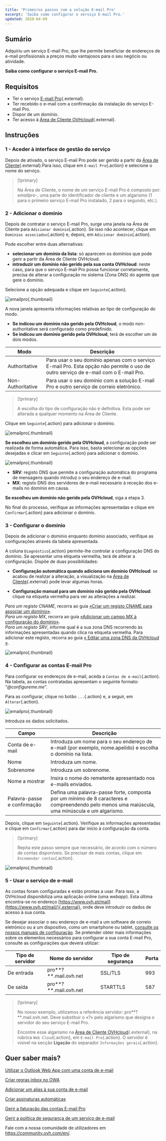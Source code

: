 ```yaml
---
title: 'Primeiros passos com a solução E-mail Pro'
excerpt: 'Saiba como configurar o serviço E-mail Pro.'
updated: 2020-04-09
---
```



## Sumário

Adquiriu um serviço E-mail Pro, que lhe permite beneficiar de endereços de e-mail profissionais a preços muito vantajosos para o seu negócio ou atividade.

**Saiba como configurar o serviço E-mail Pro.**

## Requisitos

- Ter o serviço [E-mail Pro](https://www.ovhcloud.com/pt/emails/email-pro/){.external}.
- Ter recebido o e-mail com a confirmação da instalação do serviço E-mail Pro.
- Dispor de um domínio.
- Ter acesso à [Área de Cliente OVHcloud](https://www.ovh.com/auth/?action=gotomanager&from=https://www.ovh.pt/&ovhSubsidiary=pt){.external}.

## Instruções

### 1 - Aceder à interface de gestão do serviço

Depois de ativado, o serviço E-mail Pro pode ser gerido a partir da [Área de Cliente](https://www.ovh.com/auth/?action=gotomanager&from=https://www.ovh.pt/&ovhSubsidiary=pt){.external}.Para isso, clique em `E-mail Pro`{.action} e selecione o nome do serviço.

> [!primary]
>
> Na Área de Cliente, o nome de um serviço E-mail Pro é composto por: *emailpro-*, uma parte do identificador de cliente e um algarismo (1 para o primeiro serviço E-mail Pro instalado, 2 para o segundo, etc.).
>

### 2 - Adicionar o domínio

Depois de contratar o serviço E-mail Pro, surge uma janela na Área de Cliente para `Adicionar domínio`{.action}. Se isso não acontecer, clique em `Domínios associados`{.action} e, depois, em `Adicionar domínio`{.action}.

Pode escolher entre duas alternativas:

- **selecionar um domínio da lista**\: só aparecem os domínios que pode gerir a partir da Área de Cliente OVHcloud.
- **introduzir um domínio não gerido pela sua conta OVHcloud**\: neste caso, para que o serviço E-mail Pro possa funcionar corretamente, precisa de alterar a configuração no sistema (Zona DNS) do agente que gere o domínio.

Selecione a opção adequada e clique em `Seguinte`{.action}.

![emailpro](images/first_config_email_pro_add_domain.png){.thumbnail}

A nova janela apresenta informações relativas ao tipo de configuração do modo.

- **Se indicou um domínio não gerido pela OVHcloud**, o modo non-authoritative será configurado como predefinido.
- **Se indicou um domínio gerido pela OVHcloud**, terá de escolher um de dois modos.

|Modo|Descrição|
|---|---|
|Authoritative|Para usar o seu domínio apenas com o serviço E-mail Pro. Esta opção não permite o uso de outro serviço de e-mail com o E-mail Pro.|
|Non-Authoritative|Para usar o seu domínio com a solução E-mail Pro e outro serviço de correio eletrónico.| 

> [!primary]
>
> A escolha do tipo de configuração não é definitiva. Esta pode ser alterada a qualquer momento na Área de Cliente.
>

Clique em `Seguinte`{.action} para adicionar o domínio.

![emailpro](images/first_config_email_pro_add_domain_step2.png){.thumbnail}

**Se escolheu um domínio gerido pela OVHcloud**, a configuração pode ser realizada de forma automática. Para isso, basta selecionar as opções desejadas e clicar em `Seguinte`{.action} para adicionar o domínio.

![emailpro](images/first_config_email_pro_add_domain_step3.png){.thumbnail}

- **SRV**: registo DNS que permite a configuração automática do programa de mensagens quando introduz o seu endereço de e-mail.
- **MX**: registo DNS dos servidores de e-mail necessário à receção dos e-mails no domínio em causa.

**Se escolheu um domínio não gerido pela OVHcloud**, siga a etapa 3.

No final do processo, verifique as informações apresentadas e clique em `Confirmar`{.action} para adicionar o domínio.

### 3 - Configurar o domínio

Depois de adicionar o domínio enquanto domínio associado, verifique as configurações através da tabela apresentada.

A coluna `Diagnóstico`{.action} permite-lhe controlar a configuração DNS do domínio. Se apresentar uma etiqueta vermelha, terá de alterar a configuração. Dispõe de duas possibilidades:

- **Configuração automática quando adiciona um domínio OVHcloud**: se acabou de realizar a alteração, a visualização na [Área de Cliente](https://www.ovh.com/auth/?action=gotomanager&from=https://www.ovh.pt/&ovhSubsidiary=pt){.external} pode levar algumas horas.

- **Configuração manual para um domínio não gerido pela OVHcloud**: clique na etiqueta vermelha para ver as alterações a realizar.

 *Para um registo CNAME*, recorra ao guia [«Criar um registo CNAME para associar um domínio»](/pages/web_cloud/email_and_collaborative_solutions/microsoft_exchange/exchange_dns_cname). 
<br> *Para um registo MX*, recorra ao guia [«Adicionar um campo MX à configuração do domínio»](/pages/web_cloud/domains/dns_zone_mx). 
<br> *Para um registo SRV*, informe qual é a sua zona DNS recorrendo às informações apresentadas quando clica na etiqueta vermelha. Para adicionar este registo, recorra ao guia [« Editar uma zona DNS da OVHcloud »](/pages/web_cloud/domains/dns_zone_edit).

![emailpro](images/first_config_email_pro_configure_domain_update.png){.thumbnail}

### 4 - Configurar as contas E-mail Pro

Para configurar os endereços de e-mail, aceda a `Contas de e-mail`{.action}. Na tabela, as contas contratadas apresentam o seguinte formato: “*@configureme.me*”.

Para as configurar, clique no botão `...`{.action} e, a seguir, em `Alterar`{.action}.

![emailpro](images/first_config_email_pro_configure_email_accounts.png){.thumbnail}

Introduza os dados solicitados.

|Campo|Descrição|
|---|---|
|Conta de e-mail|Introduza um nome para o seu endereço de e-mail (por exemplo, nome.apelido) e escolha o domínio na lista.|
|Nome|Introduza um nome.|
|Sobrenome|Introduza um sobrenome.|
|Nome a mostrar|Insira o nome do remetente apresentado nos e-mails enviados.|
|Palavra-passe e confirmação|Defina uma palavra-passe forte, composta por um mínimo de 8 caracteres e compreendendo pelo menos uma maiúscula, uma minúscula e um algarismo.| 

Depois, clique em `Seguinte`{.action}. Verifique as informações apresentadas e clique em `Confirmar`{.action} para dar início à configuração da conta.

> [!primary]
>
> Repita este passo sempre que necessário, de acordo com o número de contas disponíveis. Se precisar de mais contas, clique em `Encomendar contas`{.action}.
>

![emailpro](images/first_config_email_pro_configure_email_accounts_step2.png){.thumbnail}

### 5 - Usar o serviço de e-mail

As contas foram configuradas e estão prontas a usar. Para isso, a OVHcloud disponibiliza uma aplicação online (uma *webapp*). Esta última encontra-se no endereço [https://www.ovh.pt/mail](https://www.ovh.pt/mail/){.external}, onde deve introduzir os dados de acesso à sua conta.

Se desejar associar o seu endereço de e-mail a um software de correio eletrónico ou a um dispositivo, como um smartphone ou tablet, [consulte os nossos manuais de configuração](/products/web-cloud-email-collaborative-solutions-email-pro). Se pretender obter mais informações sobre os elementos necessários para configurar a sua conta E-mail Pro, consulte as configurações que deverá utilizar:

|Tipo de servidor|Nome do servidor|Tipo de segurança|Porta|
|---|---|---|---|
|De entrada|pro**?**.mail.ovh.net|SSL/TLS|993|
|De saída|pro**?**.mail.ovh.net|STARTTLS|587|

> [!primary]
>
> No nosso exemplo, utilizamos a referência servidor: pro**?**.mail.ovh.net. Deve substituir o «?» pelo algarismo que designa o servidor do seu serviço E-mail Pro.
> 
> Encontre esse algarismo na [Área de Cliente OVHcloud](https://www.ovh.com/auth/?action=gotomanager&from=https://www.ovh.pt/&ovhSubsidiary=pt){.external}, na rubrica `Web Cloud`{.action}, em `E-mail Pro`{.action}. O servidor é visível na secção **Ligação** do separador `Informações gerais`{.action}.
> 

## Quer saber mais?

[Utilizar o Outlook Web App com uma conta de e-mail](/pages/web_cloud/email_and_collaborative_solutions/using_the_outlook_web_app_webmail/email_owa)

[Criar regras inbox no OWA](/pages/web_cloud/email_and_collaborative_solutions/using_the_outlook_web_app_webmail/creating-inbox-rules-in-owa-mx-plan)

[Adicionar um alias à sua conta de e-mail](/pages/web_cloud/email_and_collaborative_solutions/common_email_features/feature_redirections)

[Criar assinaturas automáticas](/pages/web_cloud/email_and_collaborative_solutions/microsoft_exchange/feature_footers)

[Gerir a faturação das contas E-mail Pro](/pages/web_cloud/email_and_collaborative_solutions/email_pro/manage_billing_emailpro)

[Gerir a política de segurança de um serviço de e-mail](/pages/web_cloud/email_and_collaborative_solutions/common_email_features/security-policy)

Fale com a nossa comunidade de utilizadores em <https://community.ovh.com/en/>.